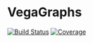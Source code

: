 # VegaGraphs

[![Build Status](https://github.com/YourUserNameOnGithub/VegaGraphs.jl/actions/workflows/CI.yml/badge.svg?branch=main)](https://github.com/YourUserNameOnGithub/VegaGraphs.jl/actions/workflows/CI.yml?query=branch%3Amain)
[![Coverage](https://codecov.io/gh/YourUserNameOnGithub/VegaGraphs.jl/branch/main/graph/badge.svg)](https://codecov.io/gh/YourUserNameOnGithub/VegaGraphs.jl)
